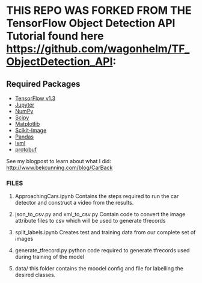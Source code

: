 # THIS REPO WAS FORKED FROM THE TensorFlow Object Detection API Tutorial found here https://github.com/wagonhelm/TF_ObjectDetection_API: 


## Required Packages
* [TensorFlow v1.3](http://www.tensorflow.org/)
* [Jupyter](http://jupyter.org/)
* [NumPy](http://www.numpy.org/)
* [Scipy](https://www.scipy.org/)
* [Matplotlib](http://matplotlib.org/)
* [Scikit-Image](http://scikit-image.org/)
* [Pandas](http://pandas.pydata.org/)
* [lxml](http://lxml.de/)
* [protobuf](https://github.com/google/protobuf)

See my blogpost to learn about what I did: http://www.bekcunning.com/blog/CarBack
    
### FILES

1. ApproachingCars.ipynb
Contains the steps required to run the car detector and construct a video from the results.

2. json_to_csv.py and xml_to_csv.py
Contain code to convert the image attribute files to csv which will be used to generate tfrecords

3. split_labels.ipynb
Creates test and training data from our complete set of images

4. generate_tfrecord.py
python code required to generate tfrecords used during training of the model

5. data/
this folder contains the moodel config and file for labelling the desired classes.
